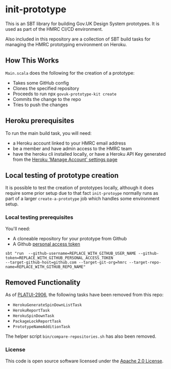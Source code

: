 # init-prototype

This is an SBT library for building Gov.UK Design System prototypes. It is used as part 
of the HMRC CI/CD environment.

Also included in this repository are a collection of SBT build tasks for managing the HMRC
prototyping environment on Heroku.

## How This Works
`Main.scala` does the following for the creation of a prototype:
- Takes some GitHub config
- Clones the specified repository
- Proceeds to run npx `govuk-prototype-kit create`
- Commits the change to the repo
- Tries to push the changes

## Heroku prerequisites

To run the main build task, you will need:
* a Heroku account linked to your HMRC email address
* be a member and have admin access to the HMRC team
* have the heroku cli installed locally, or have a Heroku API Key generated from the [Heroku 'Manage Account' settings page](https://dashboard.heroku.com/account)

## Local testing of prototype creation
It is possible to test the creation of prototypes locally, although it does require some prior setup due to that fact
`init-protoype` normally runs as part of a larger `create-a-prototype` job which handles some environment setup.

### Local testing prerequisites
You'll need:
* A cloneable repository for your prototype from Github
* A Github [personal access token](https://github.com/settings/tokens/)

```shell script
sbt "run  --github-username=REPLACE_WITH_GITHUB_USER_NAME --github-token=REPLACE_WITH_GITHUB_PERSONAL_ACCESS_TOKEN 
--target-github-host=github.com --target-git-org=hmrc --target-repo-name=REPLACE_WITH_GITHUB_REPO_NAME"
```

## Removed Functionality

As of [PLATUI-2906](https://github.com/hmrc/init-prototype/pull/34), the following tasks have been removed from this repo:

- `HerokuGenerateSpinDownListTask`
- `HerokuReportTask`
- `HerokuSpinDownTask`
- `PackageLockReportTask`
- `PrototypeNameAdditionTask`

The helper script `bin/compare-repositories.sh` has also been removed.

### License

This code is open source software licensed under the [Apache 2.0 License]("http://www.apache.org/licenses/LICENSE-2.0.html").
